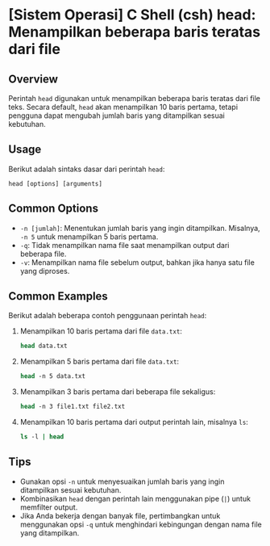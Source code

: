 # [Sistem Operasi] C Shell (csh) head: Menampilkan beberapa baris teratas dari file

## Overview
Perintah `head` digunakan untuk menampilkan beberapa baris teratas dari file teks. Secara default, `head` akan menampilkan 10 baris pertama, tetapi pengguna dapat mengubah jumlah baris yang ditampilkan sesuai kebutuhan.

## Usage
Berikut adalah sintaks dasar dari perintah `head`:

```
head [options] [arguments]
```

## Common Options
- `-n [jumlah]`: Menentukan jumlah baris yang ingin ditampilkan. Misalnya, `-n 5` untuk menampilkan 5 baris pertama.
- `-q`: Tidak menampilkan nama file saat menampilkan output dari beberapa file.
- `-v`: Menampilkan nama file sebelum output, bahkan jika hanya satu file yang diproses.

## Common Examples
Berikut adalah beberapa contoh penggunaan perintah `head`:

1. Menampilkan 10 baris pertama dari file `data.txt`:
   ```csh
   head data.txt
   ```

2. Menampilkan 5 baris pertama dari file `data.txt`:
   ```csh
   head -n 5 data.txt
   ```

3. Menampilkan 3 baris pertama dari beberapa file sekaligus:
   ```csh
   head -n 3 file1.txt file2.txt
   ```

4. Menampilkan 10 baris pertama dari output perintah lain, misalnya `ls`:
   ```csh
   ls -l | head
   ```

## Tips
- Gunakan opsi `-n` untuk menyesuaikan jumlah baris yang ingin ditampilkan sesuai kebutuhan.
- Kombinasikan `head` dengan perintah lain menggunakan pipe (`|`) untuk memfilter output.
- Jika Anda bekerja dengan banyak file, pertimbangkan untuk menggunakan opsi `-q` untuk menghindari kebingungan dengan nama file yang ditampilkan.